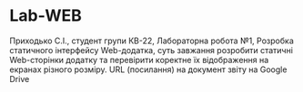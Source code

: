 # Lab-WEB

Приходько С.І., студент групи КВ-22, Лабораторна робота №1, Розробка статичного інтерфейсу Web-додатка, суть завжання розробити статичні Web-сторінки додатку та перевірити коректне їх відображення на екранах різного розміру. URL (посилання) на документ звіту на Google Drive

